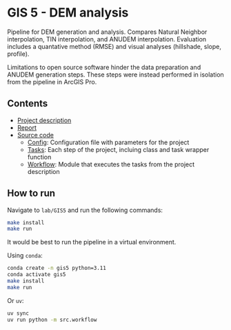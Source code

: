 # GIS 5 - DEM analysis

Pipeline for DEM generation and analysis. 
Compares Natural Neighbor interpolation, TIN interpolation, and ANUDEM interpolation.
Evaluation includes a quantative method (RMSE) and visual analyses (hillshade, slope, profile).

Limitations to open source software hinder the data preparation and ANUDEM generation steps.
These steps were instead performed in isolation from the pipeline in ArcGIS Pro.

## Contents
- [Project description](GIS5_DEM_analysis.pdf)
- [Report](Halvorsen_GEO4460_GIS5_DEM_generation.pdf)
- [Source code](src/)
    - [Config](src/config.py): Configuration file with parameters for the project
    - [Tasks](tasks/): Each step of the project, incluing class and task wrapper function
    - [Workflow](src/workflow.py): Module that executes the tasks from the project description


## How to run
Navigate to `lab/GIS5` and run the following commands:
```bash
make install
make run
```

It would be best to run the pipeline in a virtual environment.

Using `conda`:
```bash
conda create -n gis5 python=3.11
conda activate gis5
make install
make run
```

Or `uv`:
```bash
uv sync
uv run python -m src.workflow
```



